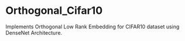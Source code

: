 # Orthogonal_Cifar10
Implements Orthogonal Low Rank Embedding for CIFAR10 dataset using DenseNet Architecture.
